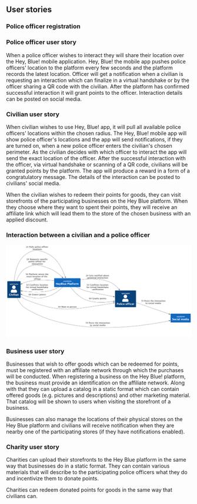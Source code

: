 ## User stories

### Police officer registration

### Police officer user story
When a police officer wishes to interact they will share their location over the Hey, Blue! mobile application.
Hey, Blue! the mobile app pushes police officers' location to the platform every few seconds and the platform records the latest location.
Officer will get a notification when a civilian is requesting an interaction which can finalize in a virtual handshake or by the officer sharing a QR code with the civilian.
After the platform has confirmed successful interaction it will grant points to the officer.
Interaction details can be posted on social media.

### Civilian user story
When civilian wishes to use Hey, Blue! app, it will pull all available police officers' locations within the chosen radius.
The Hey, Blue! mobile app will show police officer's locations and the app will send notifications, if they are turned on, when a new police officer enters the civilian's chosen perimeter.
As the civilian decides with which officer to interact the app will send the exact location of the officer.
After the successful interaction with the officer, via virtual handshake or scanning of a QR code, civilians will be granted points by the platform.
The app will produce a reward in a form of a congratulatory message. The details of the interaction can be posted to civilians' social media.

When the civilian wishes to redeem their points for goods, they can visit storefronts of the participating businesses on the Hey Blue platform. When they
choose where they want to spent their points, they will receive an affiliate link which will lead them to the store of the chosen business with an applied
discount.

### Interaction between a civilian and a police officer
![Interaction diagram](../diagrams/civilian_and_PO_interaction.png)

### Business user story
Businesses that wish to offer goods which can be redeemed for points, must be registered with an affiliate network through which the purchases will
be conducted. When registering a business on the Hey Blue! platform, the business must provide an identification on the affiliate network. Along with
that they can upload a catalog in a static format which can contain offered goods (e.g. pictures and descriptions) and other marketing material. That catalog
will be shown to users when visiting the storefront of a business.

Businesses can also manage the locations of their physical stores on the Hey Blue platform and civilians will receive notification when they are
nearby one of the participating stores (if they have notifications enabled).

### Charity user story
Charities can upload their storefronts to the Hey Blue platform in the same way that businesses do in a static format. They can contain various materials
that will describe to the participating police officers what they do and incentivize them to donate points.

Charities can redeem donated points for goods in the same way that civilians can.
